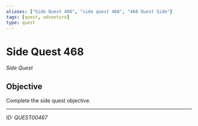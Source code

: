 ```yaml
---
aliases: ["Side Quest 468", "side quest 468", "468 Quest Side"]
tags: [quest, adventure]
type: quest
---
```


# Side Quest 468

*Side Quest*

## Objective
Complete the side quest objective.

---
*ID: QUEST00467*